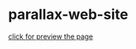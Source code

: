 # parallax-web-site
[click for preview the page](https://ErdoganSenturk.github.io/parallex-web-site/)
